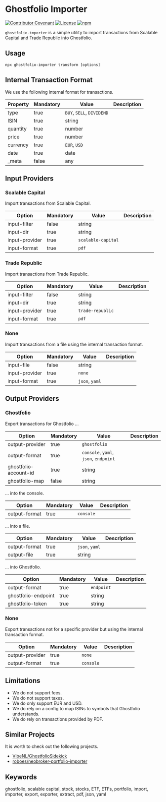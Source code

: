 # Ghostfolio Importer

[![Contributor Covenant](https://img.shields.io/badge/Contributor%20Covenant-2.0-blue.svg)](https://vintner.opentosca.org/code-of-conduct)
[![License](https://img.shields.io/badge/License-Apache_2.0-blue.svg)](https://opensource.org/licenses/Apache-2.0)
[![npm](https://img.shields.io/badge/npm-ghostfolio--importer-blue)](https://www.npmjs.com/package/ghostfolio-importer)

`ghostfolio-importer` is a simple utility to import transactions from Scalable Capital and Trade Republic into Ghostfolio.

## Usage

```
npx ghostfolio-importer transform [options]
```

## Internal Transaction Format

We use the following internal format for transactions.

| Property | Mandatory | Value                     | Description |
|----------|-----------|---------------------------|-------------|
| type     | true      | `BUY`, `SELL`, `DIVIDEND` |             |
| ISIN     | true      | string                    |             |
| quantity | true      | number                    |             |
| price    | true      | number                    |             |
| currency | true      | `EUR`, `USD`              |             |
| date     | true      | date                      |             |
| _meta    | false     | any                       |             |

## Input Providers

### Scalable Capital

Import transactions from Scalable Capital.

| Option         | Mandatory | Value              | Description |
| -------------- | --------- | ------------------ | ----------- |
| input-filter   | false     | string             |             |
| input-dir      | true      | string             |             |
| input-provider | true      | `scalable-capital` |             |
| input-format   | true      | `pdf`              |             |

### Trade Republic

Import transactions from Trade Republic.

| Option         | Mandatory | Value            | Description |
| -------------- | --------- | ---------------- | ----------- |
| input-filter   | false     | string           |             |
| input-dir      | true      | string           |             |
| input-provider | true      | `trade-republic` |             |
| input-format   | true      | `pdf`            |             |

### None

Import transactions from a file using the internal transaction format.

| Option         | Mandatory | Value          | Description |
| -------------- | --------- | -------------- | ----------- |
| input-file     | false     | string         |             |
| input-provider | true      | `none`         |             |
| input-format   | true      | `json`, `yaml` |             |

## Output Providers

### Ghostfolio

Export transactions for Ghostfolio ...

| Option                | Mandatory | Value                                 | Description |
| --------------------- | --------- | ------------------------------------- | ----------- |
| output-provider       | true      | `ghostfolio`                          |             |
| output-format         | true      | `console`, `yaml`, `json`, `endpoint` |             |
| ghostfolio-account-id | true      | string                                |             |
| ghostfolio-map        | false     | string                                |             |

... into the console.

| Option        | Mandatory | Value     | Description |
| ------------- | --------- | --------- | ----------- |
| output-format | true      | `console` |             |

... into a file.

| Option        | Mandatory | Value          | Description |
| ------------- | --------- | -------------- | ----------- |
| output-format | true      | `json`, `yaml` |             |
| output-file   | true      | string         |             |

... into Ghostfolio.

| Option              | Mandatory | Value      | Description |
| ------------------- | --------- | ---------- | ----------- |
| output-format       | true      | `endpoint` |             |
| ghostfolio-endpoint | true      | string     |             |
| ghostfolio-token    | true      | string     |             |

### None

Export transactions not for a specific provider but using the internal transaction format.

| Option          | Mandatory | Value     | Description |
| --------------- | --------- | --------- | ----------- |
| output-provider | true      | `none`    |             |
| output-format   | true      | `console` |             |

## Limitations

-   We do not support fees.
-   We do not support taxes.
-   We do only support EUR and USD.
-   We do rely on a config to map ISINs to symbols that Ghostfolio understands.
-   We do rely on transactions provided by PDF.

## Similar Projects

It is worth to check out the following projects.

-   [VibeNL/GhostfolioSidekick](https://github.com/VibeNL/GhostfolioSidekick)
-   [roboes/neobroker-portfolio-importer](https://github.com/roboes/neobroker-portfolio-importer)

## Keywords

ghostfolio, scalable capital, stock, stocks, ETF, ETFs, portfolio, import, importer, export, exporter, extract, pdf, json, yaml
